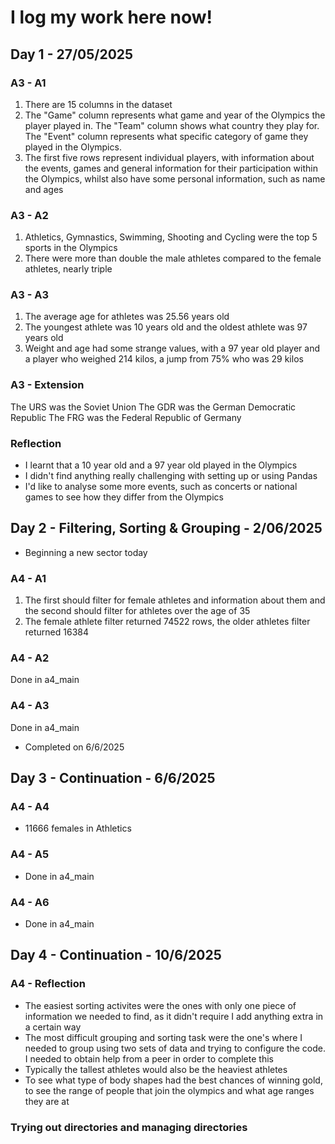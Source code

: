 # I log my work here now!

## Day 1 - 27/05/2025
### A3 - A1
1. There are 15 columns in the dataset
2. The "Game" column represents what game and year of the Olympics the player played in. The "Team" column shows what country they play for. The "Event" column represents what specific category of game they played in the Olympics.
3. The first five rows represent individual players, with information about the events, games and general information for their participation within the Olympics, whilst also have some personal information, such as name and ages

### A3 - A2
1. Athletics, Gymnastics, Swimming, Shooting and Cycling were the top 5 sports in the Olympics
2. There were more than double the male athletes compared to the female athletes, nearly triple

### A3 - A3
1. The average age for athletes was 25.56 years old
2. The youngest athlete was 10 years old and the oldest athlete was 97 years old
3. Weight and age had some strange values, with a 97 year old player and a player who weighed 214 kilos, a jump from 75% who was 29 kilos

### A3 - Extension
The URS was the Soviet Union
The GDR was the German Democratic Republic
The FRG was the Federal Republic of Germany

### Reflection
- I learnt that a 10 year old and a 97 year old played in the Olympics
- I didn't find anything really challenging with setting up or using Pandas
- I'd like to analyse some more events, such as concerts or national games to see how they differ from the Olympics

## Day 2 - Filtering, Sorting & Grouping - 2/06/2025
- Beginning a new sector today

### A4 - A1
1. The first should filter for female athletes and information about them and the second should filter for athletes over the age of 35
2. The female athlete filter returned 74522 rows, the older athletes filter returned 16384

### A4 - A2
Done in a4_main

### A4 - A3
Done in a4_main
- Completed on 6/6/2025

## Day 3 - Continuation - 6/6/2025
### A4 - A4
- 11666 females in Athletics

### A4 - A5
- Done in a4_main

### A4 - A6
- Done in a4_main

## Day 4 - Continuation - 10/6/2025
### A4 - Reflection
- The easiest sorting activites were the ones with only one piece of information we needed to find, as it didn't require I add anything extra in a certain way
- The most difficult grouping and sorting task were the one's where I needed to group using two sets of data and trying to configure the code. I needed to obtain help from a peer in order to complete this
- Typically the tallest athletes would also be the heaviest athletes
- To see what type of body shapes had the best chances of winning gold, to see the range of people that join the olympics and what age ranges they are at

### Trying out directories and managing directories
